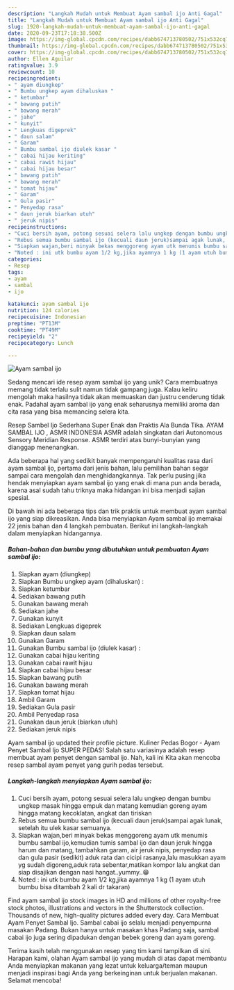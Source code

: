 ```yaml
---
description: "Langkah Mudah untuk Membuat Ayam sambal ijo Anti Gagal"
title: "Langkah Mudah untuk Membuat Ayam sambal ijo Anti Gagal"
slug: 1920-langkah-mudah-untuk-membuat-ayam-sambal-ijo-anti-gagal
date: 2020-09-23T17:18:38.500Z
image: https://img-global.cpcdn.com/recipes/dabb674713780502/751x532cq70/ayam-sambal-ijo-foto-resep-utama.jpg
thumbnail: https://img-global.cpcdn.com/recipes/dabb674713780502/751x532cq70/ayam-sambal-ijo-foto-resep-utama.jpg
cover: https://img-global.cpcdn.com/recipes/dabb674713780502/751x532cq70/ayam-sambal-ijo-foto-resep-utama.jpg
author: Ellen Aguilar
ratingvalue: 3.9
reviewcount: 10
recipeingredient:
- " ayam diungkep"
- " Bumbu ungkep ayam dihaluskan "
- " ketumbar"
- " bawang putih"
- " bawang merah"
- " jahe"
- " kunyit"
- " Lengkuas digeprek"
- " daun salam"
- " Garam"
- " Bumbu sambal ijo diulek kasar "
- " cabai hijau keriting"
- " cabai rawit hijau"
- " cabai hijau besar"
- " bawang putih"
- " bawang merah"
- " tomat hijau"
- " Garam"
- " Gula pasir"
- " Penyedap rasa"
- " daun jeruk biarkan utuh"
- " jeruk nipis"
recipeinstructions:
- "Cuci bersih ayam, potong sesuai selera lalu ungkep dengan bumbu ungkep masak hingga empuk dan matang kemudian goreng ayam hingga matang kecoklatan, angkat dan tiriskan"
- "Rebus semua bumbu sambal ijo (kecuali daun jeruk)sampai agak lunak, setelah itu ulek kasar semuanya."
- "Siapkan wajan,beri minyak bekas menggoreng ayam utk menumis bumbu sambal ijo,kemudian tumis sambal ijo dan daun jeruk hingga harum dan matang, tambahkan garam, air jeruk nipis, penyedap rasa dan gula pasir (sedikit) aduk rata dan cicipi rasanya,lalu masukkan ayam yg sudah digoreng,aduk rata sebentar,matikan kompor lalu angkat dan siap disajikan dengan nasi hangat..yummy..😁"
- "Noted : ini utk bumbu ayam 1/2 kg,jika ayamnya 1 kg (1 ayam utuh bumbu bisa ditambah 2 kali dr takaran)"
categories:
- Resep
tags:
- ayam
- sambal
- ijo

katakunci: ayam sambal ijo 
nutrition: 124 calories
recipecuisine: Indonesian
preptime: "PT13M"
cooktime: "PT49M"
recipeyield: "2"
recipecategory: Lunch

---
```



![Ayam sambal ijo](https://img-global.cpcdn.com/recipes/dabb674713780502/751x532cq70/ayam-sambal-ijo-foto-resep-utama.jpg)

Sedang mencari ide resep ayam sambal ijo yang unik? Cara membuatnya memang tidak terlalu sulit namun tidak gampang juga. Kalau keliru mengolah maka hasilnya tidak akan memuaskan dan justru cenderung tidak enak. Padahal ayam sambal ijo yang enak seharusnya memiliki aroma dan cita rasa yang bisa memancing selera kita.

Resep Sambel Ijo Sederhana Super Enak dan Praktis Ala Bunda Tika. AYAM SAMBAL IJO , ASMR INDONESIA ASMR adalah singkatan dari Autonomous Sensory Meridian Response. ASMR terdiri atas bunyi-bunyian yang dianggap menenangkan.

Ada beberapa hal yang sedikit banyak mempengaruhi kualitas rasa dari ayam sambal ijo, pertama dari jenis bahan, lalu pemilihan bahan segar sampai cara mengolah dan menghidangkannya. Tak perlu pusing jika hendak menyiapkan ayam sambal ijo yang enak di mana pun anda berada, karena asal sudah tahu triknya maka hidangan ini bisa menjadi sajian spesial.


Di bawah ini ada beberapa tips dan trik praktis untuk membuat ayam sambal ijo yang siap dikreasikan. Anda bisa menyiapkan Ayam sambal ijo memakai 22 jenis bahan dan 4 langkah pembuatan. Berikut ini langkah-langkah dalam menyiapkan hidangannya.

<!--inarticleads1-->

##### Bahan-bahan dan bumbu yang dibutuhkan untuk pembuatan Ayam sambal ijo:

1. Siapkan  ayam (diungkep)
1. Siapkan  Bumbu ungkep ayam (dihaluskan) :
1. Siapkan  ketumbar
1. Sediakan  bawang putih
1. Gunakan  bawang merah
1. Sediakan  jahe
1. Gunakan  kunyit
1. Sediakan  Lengkuas digeprek
1. Siapkan  daun salam
1. Gunakan  Garam
1. Gunakan  Bumbu sambal ijo (diulek kasar) :
1. Gunakan  cabai hijau keriting
1. Gunakan  cabai rawit hijau
1. Siapkan  cabai hijau besar
1. Siapkan  bawang putih
1. Gunakan  bawang merah
1. Siapkan  tomat hijau
1. Ambil  Garam
1. Sediakan  Gula pasir
1. Ambil  Penyedap rasa
1. Gunakan  daun jeruk (biarkan utuh)
1. Sediakan  jeruk nipis


Ayam sambal ijo updated their profile picture. Kuliner Pedas Bogor - Ayam Penyet Sambal Ijo SUPER PEDAS! Salah satu variasinya adalah resep membuat ayam penyet dengan sambal ijo. Nah, kali ini Kita akan mencoba resep sambal ayam penyet yang gurih pedas tersebut. 

<!--inarticleads2-->

##### Langkah-langkah menyiapkan Ayam sambal ijo:

1. Cuci bersih ayam, potong sesuai selera lalu ungkep dengan bumbu ungkep masak hingga empuk dan matang kemudian goreng ayam hingga matang kecoklatan, angkat dan tiriskan
1. Rebus semua bumbu sambal ijo (kecuali daun jeruk)sampai agak lunak, setelah itu ulek kasar semuanya.
1. Siapkan wajan,beri minyak bekas menggoreng ayam utk menumis bumbu sambal ijo,kemudian tumis sambal ijo dan daun jeruk hingga harum dan matang, tambahkan garam, air jeruk nipis, penyedap rasa dan gula pasir (sedikit) aduk rata dan cicipi rasanya,lalu masukkan ayam yg sudah digoreng,aduk rata sebentar,matikan kompor lalu angkat dan siap disajikan dengan nasi hangat..yummy..😁
1. Noted : ini utk bumbu ayam 1/2 kg,jika ayamnya 1 kg (1 ayam utuh bumbu bisa ditambah 2 kali dr takaran)


Find ayam sambal ijo stock images in HD and millions of other royalty-free stock photos, illustrations and vectors in the Shutterstock collection. Thousands of new, high-quality pictures added every day. Cara Membuat Ayam Penyet Sambal Ijo. Sambal cabai ijo selalu menjadi penyempurna masakan Padang. Bukan hanya untuk masakan khas Padang saja, sambal cabai ijo juga sering dipadukan dengan bebek goreng dan ayam goreng. 

Terima kasih telah menggunakan resep yang tim kami tampilkan di sini. Harapan kami, olahan Ayam sambal ijo yang mudah di atas dapat membantu Anda menyiapkan makanan yang lezat untuk keluarga/teman maupun menjadi inspirasi bagi Anda yang berkeinginan untuk berjualan makanan. Selamat mencoba!
